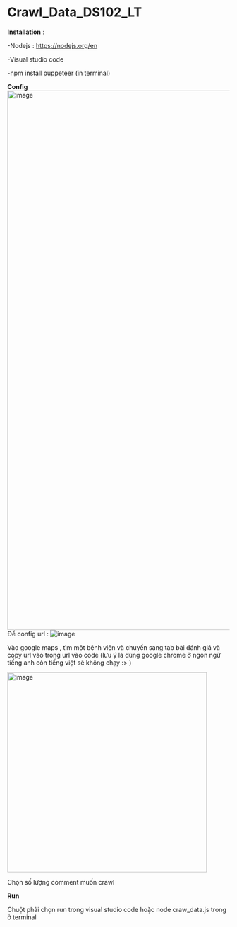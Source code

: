 # Crawl_Data_DS102_LT

**Installation** :
<space><space>

-Nodejs : https://nodejs.org/en

<space><space>

-Visual studio code

  <space><space>

-npm install puppeteer (in terminal)
  
  

**Config**
  <img width="1221" alt="image" src="https://github.com/LeeThanh24/Crawl_Data_DS102_LT/assets/94585743/6eb2c6c3-01ac-449d-9626-3905b463bb82">
  Để config url : 
  ![image](https://github.com/LeeThanh24/Crawl_Data_DS102_LT/assets/94585743/71b97925-479f-4fad-827a-095860862d9b)

  Vào google maps , tìm một bệnh viện và chuyển sang tab bài đánh giá và copy url vào trong url vào code (lưu ý là dùng google chrome ở ngôn ngữ tiếng anh còn tiếng việt sẽ không chạy :> )
  
  <img width="452" alt="image" src="https://github.com/LeeThanh24/Crawl_Data_DS102_LT/assets/94585743/e070e407-0eda-4b1d-a765-d2235e3a254a">
  
  <space><space>
    
  Chọn số lượng comment muốn crawl

**Run**

<space><space>
  
Chuột phải chọn run trong visual studio code hoặc node craw_data.js trong ở terminal
